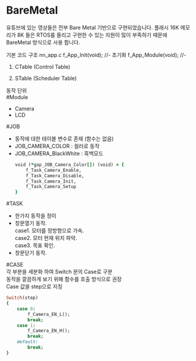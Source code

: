 # BareMetal
유튜브에 있는 영상들은 전부 Bare Metal 기반으로 구현되었습니다.
플래시 16K 메모리가 8K 들은 RTOS를 올리고 구현한 수 있는 자원이
많이 부족하기 때문에 BareMetal 방식으로 사용 합니다.

기본 코드 구조
nn_app.c
f_App_Init(void);    //- 초기화
f_App_Module(void);  //- 


1. CTable (Control Table)

2. STable (Scheduler Table)

동작 단위  
#Module    
- Camera   
- LCD  
  
#JOB  
  - 동작에 대한 테이블 변수로 존재 (함수는 없음)  
  - JOB_CAMERA_COLOR : 컬러로 동작  
  - JOB_CAMERA_BlackWhite : 흑백모드  
    ```ruby  
    void (*gap_JOB_Camera_Color[]) (void) = {  
        f_Task_Camera_Enable,  
        f_Task_Camera_Disable,  
        f_Task_Camera_Init,  
        f_Task_Camera_Setup  
    }
    ```    
#TASK  
  - 한가지 동작을 정이  
  - 창문열기 동작.  
    case1. 모터를 정방향으로 가속.  
    case2. 모터 현재 위치 파악.  
    case3. 목표 확인.  
  - 창문닫기 동작.
  
#CASE  
  각 부분을 세분화 하여 Switch 문의 Case로 구분  
  동작을 깔끔하게 보기 위해 함수를 호출 방식으로 권장  
  Case 값을 step으로 지칭  
  ```ruby  
  Switch(step)  
  {  
      case 0:  
          f_Camera_EN_L();   
          break;   
      case 1:  
          f_Camera_EN_H();  
          break;  
      default:   
          break;   
  }  
  ```  
  
    
